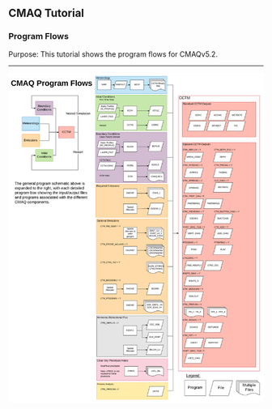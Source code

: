 ## CMAQ Tutorial ##
### Program Flows ###
Purpose: This tutorial shows the program flows for CMAQv5.2.

----

![](./images/CMAQv52_Schematic.png "CMAQv52_Schematic.png")

